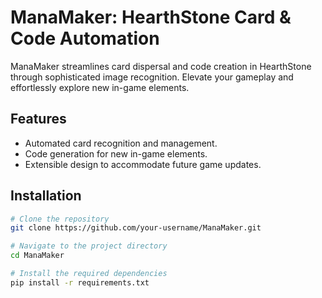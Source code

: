 # ManaMaker: HearthStone Card & Code Automation

ManaMaker streamlines card dispersal and code creation in HearthStone through sophisticated image recognition. Elevate your gameplay and effortlessly explore new in-game elements.

## Features

- Automated card recognition and management.
- Code generation for new in-game elements.
- Extensible design to accommodate future game updates.

## Installation

```bash
# Clone the repository
git clone https://github.com/your-username/ManaMaker.git

# Navigate to the project directory
cd ManaMaker

# Install the required dependencies
pip install -r requirements.txt
```
